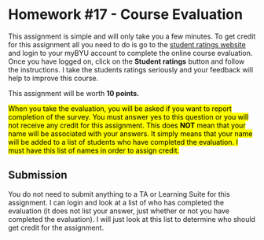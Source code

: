 # Homework #17 - Course Evaluation

This assignment is simple and will only take you a few minutes. To get credit for this assignment all you need to do is go to the [<u>student ratings website</u>](https://studentratings.byu.edu/) and login to your myBYU account to complete the online course evaluation. Once you have logged on, click on the **Student ratings** button and follow the instructions. I take the students ratings seriously and your feedback will help to improve this course.

This assignment will be worth **10 points.** 

<mark>When you take the evaluation, you will be asked if you want to report completion of the survey. You must answer yes to this question or you will not receive any credit for this assignment.  This does **NOT** mean that your name will be associated with your answers. It simply means that your name will be added to a list of students who have completed the evaluation. I must have this list of names in order to assign credit.</mark>

## Submission

You do not need to submit anything to a TA or Learning Suite for this assignment.  I can login and look at a list of who has completed the evaluation (it does not list your answer, just whether or not you have completed the evaluation).  I will just look at this list to determine who should get credit for the assignment. 

